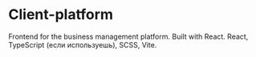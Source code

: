 
# Client-platform
Frontend for the business management platform. Built with React. React, TypeScript (если используешь), SCSS, Vite.
